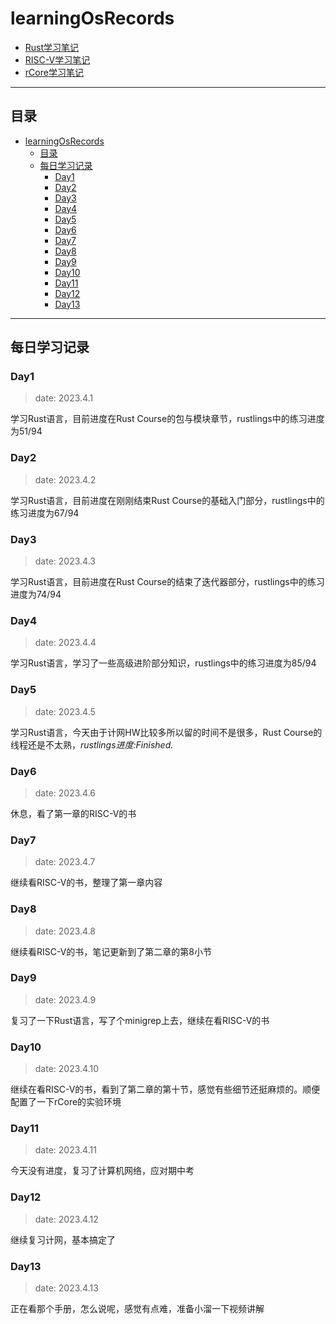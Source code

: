 # learningOsRecords

- [Rust学习笔记](./rustnotes.md)
- [RISC-V学习笔记](./risc_vnotes.md)
- [rCore学习笔记](rCore.md)

---

## 目录

- [learningOsRecords](#learningosrecords)
  - [目录](#目录)
  - [每日学习记录](#每日学习记录)
    - [Day1](#day1)
    - [Day2](#day2)
    - [Day3](#day3)
    - [Day4](#day4)
    - [Day5](#day5)
    - [Day6](#day6)
    - [Day7](#day7)
    - [Day8](#day8)
    - [Day9](#day9)
    - [Day10](#day10)
    - [Day11](#day11)
    - [Day12](#day12)
    - [Day13](#day13)


---

## 每日学习记录

### Day1

> date: 2023.4.1

学习Rust语言，目前进度在Rust Course的包与模块章节，rustlings中的练习进度为51/94

### Day2

> date: 2023.4.2

学习Rust语言，目前进度在刚刚结束Rust Course的基础入门部分，rustlings中的练习进度为67/94

### Day3

> date: 2023.4.3

学习Rust语言，目前进度在Rust Course的结束了迭代器部分，rustlings中的练习进度为74/94

### Day4

> date: 2023.4.4

学习Rust语言，学习了一些高级进阶部分知识，rustlings中的练习进度为85/94

### Day5

> date: 2023.4.5

学习Rust语言，今天由于计网HW比较多所以留的时间不是很多，Rust Course的线程还是不太熟，*rustlings进度:Finished.*

### Day6

> date: 2023.4.6

休息，看了第一章的RISC-V的书

### Day7

> date: 2023.4.7

继续看RISC-V的书，整理了第一章内容

### Day8

> date: 2023.4.8

继续看RISC-V的书，笔记更新到了第二章的第8小节

### Day9

> date: 2023.4.9

复习了一下Rust语言，写了个minigrep上去，继续在看RISC-V的书

### Day10

> date: 2023.4.10

继续在看RISC-V的书，看到了第二章的第十节，感觉有些细节还挺麻烦的。顺便配置了一下rCore的实验环境

### Day11

> date: 2023.4.11

今天没有进度，复习了计算机网络，应对期中考

### Day12

> date: 2023.4.12

继续复习计网，基本搞定了

### Day13

> date: 2023.4.13

正在看那个手册，怎么说呢，感觉有点难，准备小溜一下视频讲解